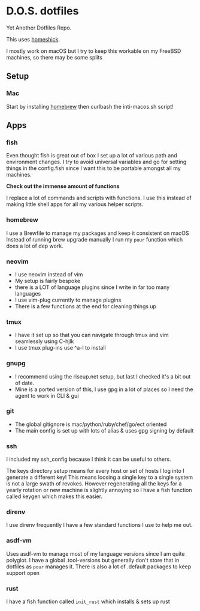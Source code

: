 # D.O.S. dotfiles

Yet Another Dotfiles Repo.

This uses [homeshick](https://github.com/andsens/homeshick).

I mostly work on macOS but I try to keep this workable on my FreeBSD machines, so there may be some splits

## Setup

### Mac

Start by installing [homebrew](https://brew.sh/)
then curlbash the inti-macos.sh script!

## Apps

### fish

Even thought fish is great out of box I set up a lot of various path and environment changes.
I try to avoid universal variables and go for setting things in the config.fish since I want this to be portable amongst all my machines.

**Check out the immense amount of functions**

I replace a lot of commands and scripts with functions. I use this instead of making little shell apps for all my various helper scripts.

### homebrew

I use a Brewfile to manage my packages and keep it consistent on macOS
Instead of running brew upgrade manually I run my `pour` function which does a lot of dep work.

### neovim

* I use neovim instead of vim
* My setup is fairly bespoke
* there is a LOT of language plugins since I write in far too many languages
* I use vim-plug currently to manage plugins
* There is a few functions at the end for cleaning things up

### tmux

* I have it set up so that you can navigate through tmux and vim seamlessly using C-hjlk
* I use tmux plug-ins use ^a-I to install

### gnupg

* I recommend using the riseup.net setup, but last I checked it's a bit out of date.
* Mine is a ported version of this, I use gpg in a lot of places so I need the agent to work in CLI & gui

### git

* The global gitignore is mac/python/ruby/chef/go/ect oriented
* The main config is set up with lots of alias & uses gpg signing by default

### ssh

I included my ssh_config because I think it can be useful to others.

The keys directory setup means for every host or set of hosts I log into I generate a different key!
This means loosing a single key to a single system is not a large swath of revokes.
However regenerating all the keys for a yearly rotation or new machine is slightly annoying so I have a fish function called keygen which makes this easier.

### direnv

I use direnv frequently
I have a few standard functions I use to help me out.

### asdf-vm

Uses asdf-vm to manage most of my language versions since I am quite polyglot.
I have a global .tool-versions but generally don't store that in dotfiles as `pour` manages it.
There is also a lot of .default packages to keep support open

### rust

I have a fish function called `init_rust` which installs & sets up rust
